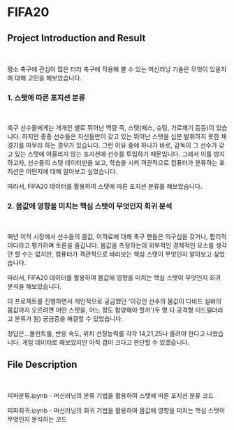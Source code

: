 # FIFA20

<h2>Project Introduction and Result</h2><br>

평소 축구에 관심이 많은 터라 축구에 적용해 볼 수 있는 머신러닝 기술은 무엇이 있을지에 대해 고민을 해보았습니다.<br> 

<h3>1. 스탯에 따른 포지션 분류</h3><br>

축구 선수들에게는 개개인 별로 뛰어난 역량 즉, 스탯(패스, 슈팅, 가로채기 등등)이 있습니다. 하지만 종종 선수들은 자신들만이 갖고 있는 뛰어난 스탯을 십분 발휘하지 못한 채 경기를 마무리 하는 경우가 있습니다.
그런 이유 중에 하나가 바로, 감독이 그 선수가 갖고 있는 스탯에 어울리지 않는 포지션에 선수를 투입하기 때문입니다. 그래서 이를 방지하고자, 선수들의 스탯 데이터만을 보고, 학습을 시켜 객관적으로 컴퓨터가 분류하는 포지션은 어떤지에 대해 알아보고 싶었습니다. <br>

따라서, FIFA20 데이터를 활용하여 스탯에 따른 포지션 분류를 해보았습니다.<br>

<h3>2. 몸값에 영향을 미치는 핵심 스탯이 무엇인지 회귀 분석</h3><br>

매년 이적 시장에서 선수들의 몸값, 이적료에 대해 축구 팬들은 의구심을 갖거나, 합리적이다라고 평가하며 토론을 즐깁니다. 몸값을 측정하는데 외부적인 경제적인 요소를 생각 안 할 수는 없지만, 컴퓨터가 객관적으로 바라보는 핵심 스탯이 무엇인지 알아보고 싶었습니다.<br> 

따라서, FIFA20 데이터를 활용하여 몸값에 영향을 미치는 핵심 스탯이 무엇인지 회귀 분석을 해보았습니다.<br>

이 프로젝트를 진행하면서 개인적으로 궁금했던 '이강인 선수의 몸값이 다비드 실바의 몸값까지 오르려면 어떤 스탯을, 어느 정도 함양해야 할까'(두 명 다 공격형 미드필더라고 분류가 됨) 궁금증을 해결할 수 있었습니다.<br>

정답은...볼컨트롤, 반응 속도, 위치 선정능력를 각각 14,21,25나 올려야 한다고 나왔습니다. 게임 데이터로 해보았지만 아직 갭이 크다고 판단할 수 있겠습니다.<br>

<h2>File Description</h2><br>

피파분류.ipynb - 머신러닝의 분류 기법을 활용하여 스탯에 따른 포지션 분류 코드<br>

피파회귀.ipynb - 머신러닝의 회귀 기법을 활용하여 몸값에 영향을 미치는 핵심 스탯이 무엇인지 분석하는 코드<br>